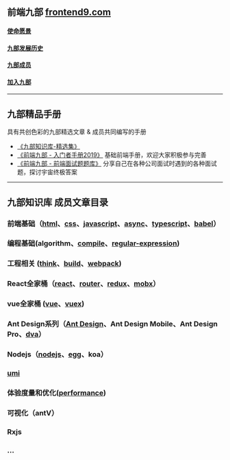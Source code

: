 ## 前端九部 [frontend9.com](https://frontend9.com)

#### [使命愿景](https://github.com/frontend9/fe9-library/blob/master/ABOUTUS.md)
#### [九部发展历史](https://github.com/frontend9/fe9-library/blob/master/HISTORY.md)
#### [九部成员](https://frontend9.com/#/memberList)
#### [加入九部](https://github.com/frontend9/fe9-library/blob/master/JOINUS.md)


---

## 九部精品手册
具有共创色彩的九部精选文章 & 成员共同编写的手册
- [《九部知识库-精选集》](https://www.yuque.com/fe9/select)
- [《前端九部 - 入门者手册2019》](https://www.yuque.com/fe9/basic/zw24qu) 基础前端手册，欢迎大家积极参与完善
- [《前端九部 - 前端面试题题库》](https://github.com/frontend9/fe9-interview) 分享自己在各种公司面试时遇到的各种面试题，探讨宇宙终极答案

---


## 九部知识库 成员文章目录


### 前端基础（[html](https://github.com/frontend9/fe9-library/issues?q=is%3Aissue+is%3Aopen+label%3Ahtml)、[css](https://github.com/frontend9/fe9-library/issues?q=is%3Aissue+is%3Aopen+label%3Acss)、[javascript](https://github.com/frontend9/fe9-library/issues?q=is%3Aissue+is%3Aopen+label%3Ajavascript)、[async](https://github.com/frontend9/fe9-library/issues?q=is%3Aissue+is%3Aopen+label%3Aasync)、[typescript](https://github.com/frontend9/fe9-library/issues?q=is%3Aissue+is%3Aopen+label%3Atypescript)、[babel](https://github.com/frontend9/fe9-library/issues?q=is%3Aissue+is%3Aopen+label%3Ababel)）
### 编程基础(algorithm、[compile](https://github.com/frontend9/fe9-library/issues?q=is%3Aissue+is%3Aopen+label%3Acompile)、[regular-expression](https://github.com/frontend9/fe9-library/issues?q=is%3Aissue+is%3Aopen+label%3A%22Regular+Expression%22))
### 工程相关 ([think](https://github.com/frontend9/fe9-library/issues?q=is%3Aissue+is%3Aopen+label%3Athink)、[build](https://github.com/frontend9/fe9-library/issues?q=is%3Aissue+is%3Aopen+label%3Abuild)、[webpack](https://github.com/frontend9/fe9-library/issues?q=is%3Aissue+is%3Aopen+label%3Awebpack))
### React全家桶（[react](https://github.com/frontend9/fe9-library/issues?q=is%3Aissue+is%3Aopen+label%3Areact)、[router](https://github.com/frontend9/fe9-library/issues?q=is%3Aissue+is%3Aopen+label%3Arouter)、[redux](https://github.com/frontend9/fe9-library/issues?q=is%3Aissue+is%3Aopen+label%3Aredux)、[mobx](https://github.com/frontend9/fe9-library/issues?q=is%3Aissue+is%3Aopen+label%3Amobx)）
### vue全家桶 ([vue](https://github.com/frontend9/fe9-library/issues?q=is%3Aissue+is%3Aopen+label%3Avue)、[vuex](https://github.com/frontend9/fe9-library/issues?q=is%3Aissue+is%3Aopen+label%3Avuex))
### Ant Design系列（[Ant Design](https://github.com/frontend9/fe9-library/issues?q=is%3Aissue+is%3Aopen+label%3Aant%20design)、Ant Design Mobile、Ant Design Pro、[dva](https://github.com/frontend9/fe9-library/issues?q=is%3Aissue+is%3Aopen+label%3Adva)）
### Nodejs（[nodejs](https://github.com/frontend9/fe9-library/issues?q=is%3Aissue+is%3Aopen+label%3Anodejs)、[egg](https://github.com/frontend9/fe9-library/issues?q=is%3Aissue+is%3Aopen+label%3Aegg)、koa）
### [umi](https://github.com/frontend9/fe9-library/issues?q=is%3Aissue+is%3Aopen+label%3Aumi)
### 体验度量和优化([performance](https://github.com/frontend9/fe9-library/issues?q=is%3Aissue+is%3Aopen+label%3Aperformance))
### 可视化（antV）
### Rxjs
### ...


